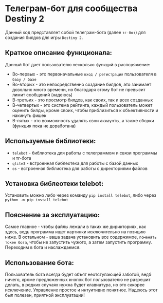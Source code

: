 # Телеграм-бот для сообщества Destiny 2
Данный код представляет собой телеграм-бота (далее `тг-бот`) для создания билдов для игры `Destiny 2`.

## Краткое описание функционала:
Данный бот дает пользователю несколько функций в распоряжение:
- Во-первых - это первоначальные `вход / регистрация` пользователя в `базу / базе`
- Во-вторых - это непосредственно создание билдов, это занимает довольно много времени, но благодаря этому бот не превысит лимит сообщений (надеюсь)
- В-третьих - это просмотр билдов, как своих, так и всех созданных
- В-четвертых - это система рейтинга, каждый пользователь может оценить билды, кроме своих, чтобы приблизиться к объективности и накинуть фишек
- В-пятых - это возможность удалять свои аккаунты, а также сборки (функция пока не доработана)

## Используемые библиотеки:
- `telebot` - библиотека для работы с телеграммом и связи программы и тг-бота
- `qlite3` - встроенная библеотека для работы с базой данных
- `os` - встроенная библиотека для работы с директориями файлов

## Установка библеотеки telebot:
Установить можно либо через команду `pip install telebot`, либо через `python -m pip install telebot`

## Пояснение за эксплуатацию:
Самое главное - чтобы файлы лежали в таких же дирикториях, как здесь, ведь программа ищет картинки исключительно на позицию ниже. В остальном - ваша задача установить все содержимое, `поменять токен бота`, чтобы не запустить чужого, а затем запустить программу. 
Переходим в бота и наслаждаемся.

## Использование бота:
Пользователь бота всегда будет объят неотступающей заботой, ведб ничего, кроме предложенных кнопок бот пользователю не разрешит делать, в редких случаях нужна будет клавиатура, но это сккорее исключение. Управление простое и интуитивно понятное. 
Надеюсь этот был полезен, приятной эксплуатации!
